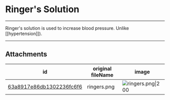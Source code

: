 # Ringer's Solution

 

---

Ringer's solution is used to increase blood pressure. Unlike [[hypertension]]).

---

## Attachments

id | original fileName | image
---|---|---
[63a8917e86db1302236fc6f6](63a8917e86db1302236fc6f6.png) | ringers.png | ![ringers.png\|200](63a8917e86db1302236fc6f6.png)